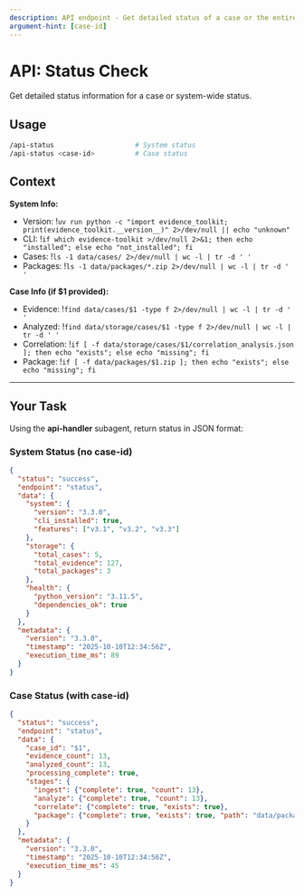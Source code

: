 ```yaml
---
description: API endpoint - Get detailed status of a case or the entire system
argument-hint: [case-id]
---
```


# API: Status Check

Get detailed status information for a case or system-wide status.

## Usage
```bash
/api-status                    # System status
/api-status <case-id>          # Case status
```

## Context

**System Info:**
- Version: !`uv run python -c "import evidence_toolkit; print(evidence_toolkit.__version__)" 2>/dev/null || echo "unknown"`
- CLI: !`if which evidence-toolkit >/dev/null 2>&1; then echo "installed"; else echo "not_installed"; fi`
- Cases: !`ls -1 data/cases/ 2>/dev/null | wc -l | tr -d ' '`
- Packages: !`ls -1 data/packages/*.zip 2>/dev/null | wc -l | tr -d ' '`

**Case Info (if $1 provided):**
- Evidence: !`find data/cases/$1 -type f 2>/dev/null | wc -l | tr -d ' '`
- Analyzed: !`find data/storage/cases/$1 -type f 2>/dev/null | wc -l | tr -d ' '`
- Correlation: !`if [ -f data/storage/cases/$1/correlation_analysis.json ]; then echo "exists"; else echo "missing"; fi`
- Package: !`if [ -f data/packages/$1.zip ]; then echo "exists"; else echo "missing"; fi`

---

## Your Task

Using the **api-handler** subagent, return status in JSON format:

### System Status (no case-id)
```json
{
  "status": "success",
  "endpoint": "status",
  "data": {
    "system": {
      "version": "3.3.0",
      "cli_installed": true,
      "features": ["v3.1", "v3.2", "v3.3"]
    },
    "storage": {
      "total_cases": 5,
      "total_evidence": 127,
      "total_packages": 3
    },
    "health": {
      "python_version": "3.11.5",
      "dependencies_ok": true
    }
  },
  "metadata": {
    "version": "3.3.0",
    "timestamp": "2025-10-10T12:34:56Z",
    "execution_time_ms": 89
  }
}
```

### Case Status (with case-id)
```json
{
  "status": "success",
  "endpoint": "status",
  "data": {
    "case_id": "$1",
    "evidence_count": 13,
    "analyzed_count": 13,
    "processing_complete": true,
    "stages": {
      "ingest": {"complete": true, "count": 13},
      "analyze": {"complete": true, "count": 13},
      "correlate": {"complete": true, "exists": true},
      "package": {"complete": true, "exists": true, "path": "data/packages/$1.zip"}
    }
  },
  "metadata": {
    "version": "3.3.0",
    "timestamp": "2025-10-10T12:34:56Z",
    "execution_time_ms": 45
  }
}
```
